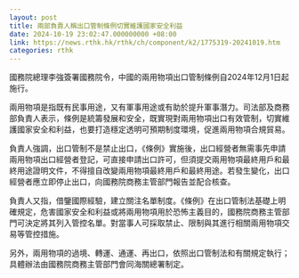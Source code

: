 ```yaml
---
layout: post
title: 兩部負責人稱出口管制條例切實維護國家安全利益
date: 2024-10-19 23:02:47.000000000 +08:00
link: https://news.rthk.hk/rthk/ch/component/k2/1775319-20241019.htm
categories: rthk
---
```


國務院總理李強簽署國務院令，中國的兩用物項出口管制條例自2024年12月1日起施行。

兩用物項是指既有民事用途，又有軍事用途或有助於提升軍事潛力。司法部及商務部負責人表示，條例是統籌發展和安全，既實現對兩用物項出口有效管制，切實維護國家安全和利益，也要打造穩定透明可預期制度環境，促進兩用物項合規貿易。

負責人強調，出口管制不是禁止出口，《條例》實施後，出口經營者無需事先申請兩用物項出口經營者登記，可直接申請出口許可，但須提交兩用物項最終用戶和最終用途證明文件，不得擅自改變兩用物項最終用戶和最終用途。若發生變化，出口經營者應立即停止出口，向國務院商務主管部門報告並配合核查。

負責人又指，借鑒國際經驗，建立關注名單制度。《條例》在出口管制法基礎上明確規定，危害國家安全和利益或將兩用物項用於恐怖主義目的，國務院商務主管部門可決定將其列入管控名單。對當事人可採取禁止、限制與其進行相關兩用物項交易等管控措施。

另外，兩用物項的過境、轉運、通運、再出口，依照出口管制法和有關規定執行；具體辦法由國務院商務主管部門會同海關總署制定。
